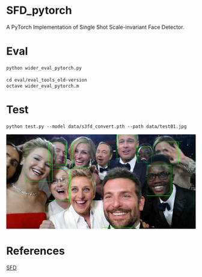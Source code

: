 # SFD_pytorch
A PyTorch Implementation of Single Shot Scale-invariant Face Detector.

# Eval
```
python wider_eval_pytorch.py

cd eval/eval_tools_old-version
octave wider_eval_pytorch.m
```

# Test
```
python test.py --model data/s3fd_convert.pth --path data/test01.jpg
```
![output](data/test01_output.png)

# References
[SFD](https://github.com/sfzhang15/SFD)
